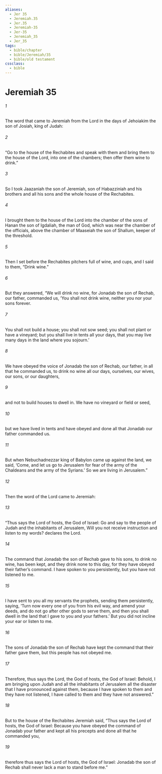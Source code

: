 ```yaml
---
aliases:
  - Jer 35
  - Jeremiah.35
  - Jer.35
  - Jeremiah-35
  - Jer-35
  - Jeremiah_35
  - Jer_35
tags:
  - bible/chapter
  - bible/Jeremiah/35
  - bible/old testament
cssclass:
  - bible
---
```


# Jeremiah 35

###### 1
The word that came to Jeremiah from the Lord in the days of Jehoiakim the son of Josiah, king of Judah:
###### 2
“Go to the house of the Rechabites and speak with them and bring them to the house of the Lord, into one of the chambers; then offer them wine to drink.”
###### 3
So I took Jaazaniah the son of Jeremiah, son of Habazziniah and his brothers and all his sons and the whole house of the Rechabites.
###### 4
I brought them to the house of the Lord into the chamber of the sons of Hanan the son of Igdaliah, the man of God, which was near the chamber of the officials, above the chamber of Maaseiah the son of Shallum, keeper of the threshold.
###### 5
Then I set before the Rechabites pitchers full of wine, and cups, and I said to them, “Drink wine.”
###### 6
But they answered, “We will drink no wine, for Jonadab the son of Rechab, our father, commanded us, ‘You shall not drink wine, neither you nor your sons forever.
###### 7
You shall not build a house; you shall not sow seed; you shall not plant or have a vineyard; but you shall live in tents all your days, that you may live many days in the land where you sojourn.’
###### 8
We have obeyed the voice of Jonadab the son of Rechab, our father, in all that he commanded us, to drink no wine all our days, ourselves, our wives, our sons, or our daughters,
###### 9
and not to build houses to dwell in. We have no vineyard or field or seed,
###### 10
but we have lived in tents and have obeyed and done all that Jonadab our father commanded us.
###### 11
But when Nebuchadnezzar king of Babylon came up against the land, we said, ‘Come, and let us go to Jerusalem for fear of the army of the Chaldeans and the army of the Syrians.’ So we are living in Jerusalem.”
###### 12
Then the word of the Lord came to Jeremiah:
###### 13
“Thus says the Lord of hosts, the God of Israel: Go and say to the people of Judah and the inhabitants of Jerusalem, Will you not receive instruction and listen to my words? declares the Lord.
###### 14
The command that Jonadab the son of Rechab gave to his sons, to drink no wine, has been kept, and they drink none to this day, for they have obeyed their father’s command. I have spoken to you persistently, but you have not listened to me.
###### 15
I have sent to you all my servants the prophets, sending them persistently, saying, ‘Turn now every one of you from his evil way, and amend your deeds, and do not go after other gods to serve them, and then you shall dwell in the land that I gave to you and your fathers.’ But you did not incline your ear or listen to me.
###### 16
The sons of Jonadab the son of Rechab have kept the command that their father gave them, but this people has not obeyed me.
###### 17
Therefore, thus says the Lord, the God of hosts, the God of Israel: Behold, I am bringing upon Judah and all the inhabitants of Jerusalem all the disaster that I have pronounced against them, because I have spoken to them and they have not listened, I have called to them and they have not answered.”
###### 18
But to the house of the Rechabites Jeremiah said, “Thus says the Lord of hosts, the God of Israel: Because you have obeyed the command of Jonadab your father and kept all his precepts and done all that he commanded you,
###### 19
therefore thus says the Lord of hosts, the God of Israel: Jonadab the son of Rechab shall never lack a man to stand before me.”


